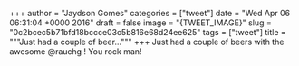 
+++
author = "Jaydson Gomes"
categories = ["tweet"]
date = "Wed Apr 06 06:31:04 +0000 2016"
draft = false
image = "{TWEET_IMAGE}"
slug = "0c2bcec5b71bfd18bccce03c5b816e68d24ee625"
tags = ["tweet"]
title = """Just had a couple of beer..."""
+++
Just had a couple of beers with the awesome @rauchg ! You rock man!
